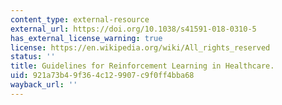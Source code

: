 ```yaml
---
content_type: external-resource
external_url: https://doi.org/10.1038/s41591-018-0310-5
has_external_license_warning: true
license: https://en.wikipedia.org/wiki/All_rights_reserved
status: ''
title: Guidelines for Reinforcement Learning in Healthcare.
uid: 921a73b4-9f36-4c12-9907-c9f0ff4bba68
wayback_url: ''
---
```

